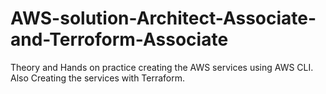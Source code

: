 # AWS-solution-Architect-Associate-and-Terroform-Associate
Theory and Hands on practice creating the AWS services using AWS CLI. Also Creating the services with Terraform.
